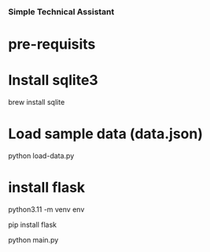 ### Simple Technical Assistant

# pre-requisits

# Install sqlite3

brew install sqlite

# Load sample data (data.json)

python load-data.py

# install flask

python3.11 -m venv env

pip install flask

python main.py
